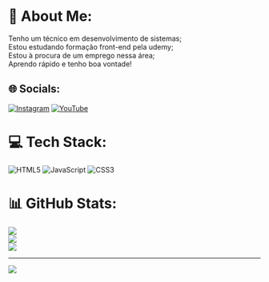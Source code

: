 # 💫 About Me:
Tenho um técnico em desenvolvimento de sistemas;<br>Estou estudando formação front-end pela udemy;<br>Estou à procura de um emprego nessa área;<br>Aprendo rápido e tenho boa vontade!


## 🌐 Socials:
[![Instagram](https://img.shields.io/badge/Instagram-%23E4405F.svg?logo=Instagram&logoColor=white)](https://instagram.com/LuisDuffers) [![YouTube](https://img.shields.io/badge/YouTube-%23FF0000.svg?logo=YouTube&logoColor=white)](https://youtube.com/@https://www.youtube.com/@CanalZz) 

# 💻 Tech Stack:
![HTML5](https://img.shields.io/badge/html5-%23E34F26.svg?style=for-the-badge&logo=html5&logoColor=white) ![JavaScript](https://img.shields.io/badge/javascript-%23323330.svg?style=for-the-badge&logo=javascript&logoColor=%23F7DF1E) ![CSS3](https://img.shields.io/badge/css3-%231572B6.svg?style=for-the-badge&logo=css3&logoColor=white)
# 📊 GitHub Stats:
![](https://github-readme-stats.vercel.app/api?username=LuisBorges&theme=radical&hide_border=false&include_all_commits=false&count_private=false)<br/>
![](https://github-readme-streak-stats.herokuapp.com/?user=LuisBorges&theme=radical&hide_border=false)<br/>
![](https://github-readme-stats.vercel.app/api/top-langs/?username=LuisBorges&theme=radical&hide_border=false&include_all_commits=false&count_private=false&layout=compact)

---
[![](https://visitcount.itsvg.in/api?id=LuisBorges&icon=0&color=0)](https://visitcount.itsvg.in)

<!-- Proudly created with GPRM ( https://gprm.itsvg.in ) -->

